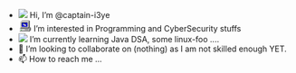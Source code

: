 - <!---👋---><img src="https://github.com/TheDudeThatCode/TheDudeThatCode/blob/master/Assets/Hi.gif" width="23"> Hi, I’m @captain-i3ye
- <!---👀---><img src="https://github.com/TheDudeThatCode/TheDudeThatCode/blob/master/Assets/PC.gif" width="23"> I’m interested in Programming and CyberSecurity stuffs
- <!---🌱---><img src="https://github.com/TheDudeThatCode/TheDudeThatCode/blob/master/Assets/Developer.gif" width="23"> I’m currently learning Java DSA, some linux-foo ....
- 💞️ I’m looking to collaborate on (nothing) as I am not skilled enough YET.
- 📫 How to reach me ...

<!---
captain-i3ye/captain-i3ye is a ✨ special ✨ repository because its `README.md` (this file) appears on your GitHub profile.
You can click the Preview link to take a look at your changes.
--->
